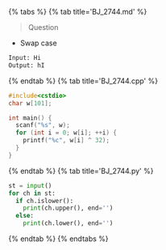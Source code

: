 {% tabs %}
{% tab title='BJ_2744.md' %}

> Question

* Swap case

```txt
Input: Hi
Output: hI
```

{% endtab %}
{% tab title='BJ_2744.cpp' %}

```cpp
#include<cstdio>
char w[101];

int main() {
  scanf("%s", w);
  for (int i = 0; w[i]; ++i) {
    printf("%c", w[i] ^ 32);
  }
}
```

{% endtab %}
{% tab title='BJ_2744.py' %}

```py
st = input()
for ch in st:
  if ch.islower():
    print(ch.upper(), end='')
  else:
    print(ch.lower(), end='')
```

{% endtab %}
{% endtabs %}
